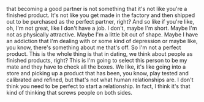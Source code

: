 that becoming a good partner is not something that it's not like you're a finished product. It's not like you get made in the factory and then shipped out to be purchased as the perfect partner, right? And so like if you're like, oh, I'm not great, like I don't have a job. I don't, maybe I'm short. Maybe I'm not as physically attractive. Maybe I'm a little bit out of shape. Maybe I have an addiction that I'm dealing with or some kind of depression or maybe like, you know, there's something about me that's off. So I'm not a perfect product. This is the whole thing is that in dating, we think about people as finished products, right? This is I'm going to select this person to be my mate and they have to check all the boxes. We like, it's like going into a store and picking up a product that has been, you know, play tested and calibrated and refined, but that's not what human relationships are. I don't think you need to be perfect to start a relationship. In fact, I think it's that kind of thinking that screws people on both sides.